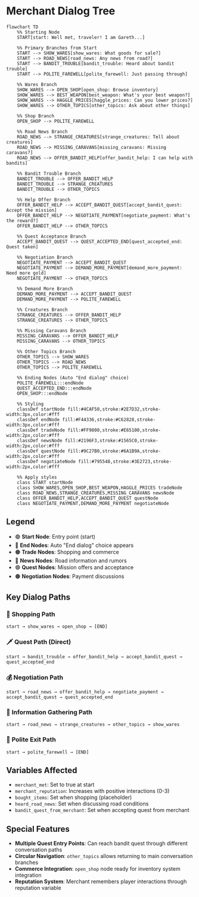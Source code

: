 # Merchant Dialog Tree

```mermaid
flowchart TD
    %% Starting Node
    START[start: Well met, traveler! I am Gareth...]
    
    %% Primary Branches from Start
    START --> SHOW_WARES[show_wares: What goods for sale?]
    START --> ROAD_NEWS[road_news: Any news from road?]
    START --> BANDIT_TROUBLE[bandit_trouble: Heard about bandit trouble]
    START --> POLITE_FAREWELL[polite_farewell: Just passing through]
    
    %% Wares Branch
    SHOW_WARES --> OPEN_SHOP[open_shop: Browse inventory]
    SHOW_WARES --> BEST_WEAPON[best_weapon: What's your best weapon?]
    SHOW_WARES --> HAGGLE_PRICES[haggle_prices: Can you lower prices?]
    SHOW_WARES --> OTHER_TOPICS[other_topics: Ask about other things]
    
    %% Shop Branch
    OPEN_SHOP --> POLITE_FAREWELL
    
    %% Road News Branch
    ROAD_NEWS --> STRANGE_CREATURES[strange_creatures: Tell about creatures]
    ROAD_NEWS --> MISSING_CARAVANS[missing_caravans: Missing caravans?]
    ROAD_NEWS --> OFFER_BANDIT_HELP[offer_bandit_help: I can help with bandits]
    
    %% Bandit Trouble Branch
    BANDIT_TROUBLE --> OFFER_BANDIT_HELP
    BANDIT_TROUBLE --> STRANGE_CREATURES
    BANDIT_TROUBLE --> OTHER_TOPICS
    
    %% Help Offer Branch
    OFFER_BANDIT_HELP --> ACCEPT_BANDIT_QUEST[accept_bandit_quest: Accept the mission]
    OFFER_BANDIT_HELP --> NEGOTIATE_PAYMENT[negotiate_payment: What's the reward?]
    OFFER_BANDIT_HELP --> OTHER_TOPICS
    
    %% Quest Acceptance Branch
    ACCEPT_BANDIT_QUEST --> QUEST_ACCEPTED_END[quest_accepted_end: Quest taken]
    
    %% Negotiation Branch
    NEGOTIATE_PAYMENT --> ACCEPT_BANDIT_QUEST
    NEGOTIATE_PAYMENT --> DEMAND_MORE_PAYMENT[demand_more_payment: Need more gold]
    NEGOTIATE_PAYMENT --> OTHER_TOPICS
    
    %% Demand More Branch
    DEMAND_MORE_PAYMENT --> ACCEPT_BANDIT_QUEST
    DEMAND_MORE_PAYMENT --> POLITE_FAREWELL
    
    %% Creatures Branch
    STRANGE_CREATURES --> OFFER_BANDIT_HELP
    STRANGE_CREATURES --> OTHER_TOPICS
    
    %% Missing Caravans Branch
    MISSING_CARAVANS --> OFFER_BANDIT_HELP
    MISSING_CARAVANS --> OTHER_TOPICS
    
    %% Other Topics Branch
    OTHER_TOPICS --> SHOW_WARES
    OTHER_TOPICS --> ROAD_NEWS
    OTHER_TOPICS --> POLITE_FAREWELL
    
    %% Ending Nodes (Auto "End dialog" choice)
    POLITE_FAREWELL:::endNode
    QUEST_ACCEPTED_END:::endNode
    OPEN_SHOP:::endNode
    
    %% Styling
    classDef startNode fill:#4CAF50,stroke:#2E7D32,stroke-width:3px,color:#fff
    classDef endNode fill:#F44336,stroke:#C62828,stroke-width:3px,color:#fff
    classDef tradeNode fill:#FF9800,stroke:#E65100,stroke-width:2px,color:#fff
    classDef newsNode fill:#2196F3,stroke:#1565C0,stroke-width:2px,color:#fff
    classDef questNode fill:#9C27B0,stroke:#6A1B9A,stroke-width:2px,color:#fff
    classDef negotiateNode fill:#795548,stroke:#3E2723,stroke-width:2px,color:#fff
    
    %% Apply styles
    class START startNode
    class SHOW_WARES,OPEN_SHOP,BEST_WEAPON,HAGGLE_PRICES tradeNode
    class ROAD_NEWS,STRANGE_CREATURES,MISSING_CARAVANS newsNode
    class OFFER_BANDIT_HELP,ACCEPT_BANDIT_QUEST questNode
    class NEGOTIATE_PAYMENT,DEMAND_MORE_PAYMENT negotiateNode
```

## Legend
- 🟢 **Start Node**: Entry point (start)
- 🔴 **End Nodes**: Auto "End dialog" choice appears
- 🟠 **Trade Nodes**: Shopping and commerce
- 🔵 **News Nodes**: Road information and rumors
- 🟣 **Quest Nodes**: Mission offers and acceptance
- 🟤 **Negotiation Nodes**: Payment discussions

## Key Dialog Paths

### 🛒 **Shopping Path**
```
start → show_wares → open_shop → [END]
```

### 🗡️ **Quest Path (Direct)**
```
start → bandit_trouble → offer_bandit_help → accept_bandit_quest → quest_accepted_end
```

### 💰 **Negotiation Path**
```
start → road_news → offer_bandit_help → negotiate_payment → accept_bandit_quest → quest_accepted_end
```

### 📰 **Information Gathering Path**
```
start → road_news → strange_creatures → other_topics → show_wares
```

### 🤝 **Polite Exit Path**
```
start → polite_farewell → [END]
```

## Variables Affected
- `merchant_met`: Set to true at start
- `merchant_reputation`: Increases with positive interactions (0-3)
- `bought_items`: Set when shopping (placeholder)
- `heard_road_news`: Set when discussing road conditions
- `bandit_quest_from_merchant`: Set when accepting quest from merchant

## Special Features
- **Multiple Quest Entry Points**: Can reach bandit quest through different conversation paths
- **Circular Navigation**: `other_topics` allows returning to main conversation branches
- **Commerce Integration**: `open_shop` node ready for inventory system integration
- **Reputation System**: Merchant remembers player interactions through reputation variable